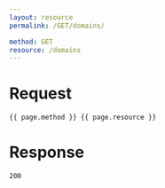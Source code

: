 ```yaml
---
layout: resource
permalink: /GET/domains/

method: GET
resource: /domains
---
```


# Request

~~~
{{ page.method }} {{ page.resource }}
~~~

# Response

~~~
200
~~~
